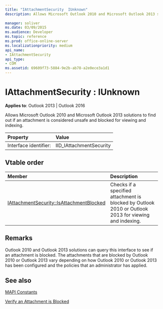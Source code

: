 ```yaml
---
title: "IAttachmentSecurity  IUnknown"
description: Allows Microsoft Outlook 2010 and Microsoft Outlook 2013 solutions to find out if an attachment is considered unsafe and blocked for viewing and indexing.
 
manager: soliver
ms.date: 03/09/2015
ms.audience: Developer
ms.topic: reference
ms.prod: office-online-server
ms.localizationpriority: medium
api_name:
- IAttachmentSecurity
api_type:
- COM
ms.assetid: 69609f73-5884-9e2b-ab78-a2e0ece3a1d1
---
```


# IAttachmentSecurity : IUnknown

  
  
**Applies to**: Outlook 2013 | Outlook 2016 
  
Allows Microsoft Outlook 2010 and Microsoft Outlook 2013 solutions to find out if an attachment is considered unsafe and blocked for viewing and indexing.
  
|Property |Value |
|:-----|:-----|
|Interface identifier:  <br/> |IID_IAttachmentSecurity  <br/> |
   
## Vtable order

|Member |Description |
|:-----|:-----|
|[IAttachmentSecurity::IsAttachmentBlocked](iattachmentsecurity-isattachmentblocked.md) <br/> |Checks if a specified attachment is blocked by Outlook 2010 or Outlook 2013 for viewing and indexing. |
   
## Remarks

Outlook 2010 and Outlook 2013 solutions can query this interface to see if an attachment is blocked. The attachments that are blocked by Outlook 2010 or Outlook 2013 vary depending on how Outlook 2010 or Outlook 2013 has been configured and the policies that an administrator has applied.
  
## See also



[MAPI Constants](mapi-constants.md)
  
[Verify an Attachment is Blocked](how-to-verify-an-attachment-is-blocked.md)


